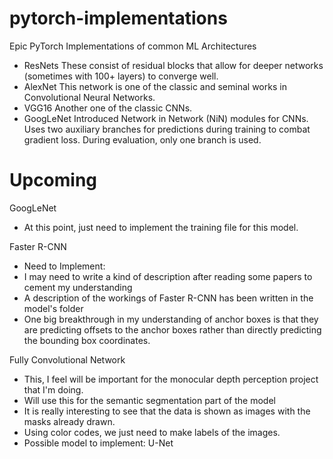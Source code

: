 # pytorch-implementations
Epic PyTorch Implementations of common ML Architectures
 - ResNets 
These consist of residual blocks that allow for deeper networks (sometimes with 100+ layers) to converge well.  
 - AlexNet
 This network is one of the classic and seminal works in Convolutional Neural Networks.
 - VGG16
 Another one of the classic CNNs.  
 - GoogLeNet 
 Introduced Network in Network (NiN) modules for CNNs. Uses two auxiliary branches for predictions during training to combat gradient loss. During evaluation, only one branch is used. 

# Upcoming
GoogLeNet 
- At this point, just need to implement the training file for this model. 

Faster R-CNN
- Need to Implement:
- I may need to write a kind of description after reading some papers to cement my understanding 
- A description of the workings of Faster R-CNN has been written in the model's folder
- One big breakthrough in my understanding of anchor boxes is that they are predicting offsets to the anchor boxes rather than directly predicting the bounding box coordinates.  


Fully Convolutional Network 
- This, I feel will be important for the monocular depth perception project that I'm doing.
- Will use this for the semantic segmentation part of the model
- It is really interesting to see that the data is shown as images with the masks already drawn.
- Using color codes, we just need to make labels of the images.
- Possible model to implement: U-Net
   
 

  

